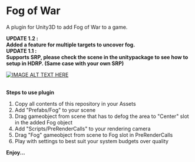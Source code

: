 # Fog of War
A plugin for Unity3D to add Fog of War to a game.

<b>
UPDATE 1.2 : <br>
Added a feature for multiple targets to uncover fog.
</b>
<br>
<b>
UPDATE 1.1 : <br>
Supports SRP, please check the scene in the unitypackage to see how to setup in HDRP. (Same case with your own SRP)
</b>

[![IMAGE ALT TEXT HERE](https://img.youtube.com/vi/XFs8cucJ764/0.jpg)](https://www.youtube.com/watch?v=XFs8cucJ764)

<br>
<b>Steps to use plugin</b><br>
<ol>
  <li>Copy all contents of this repository in your Assets</li>
  <li>Add "Prefabs/Fog" to your scene</li>
  <li>Drag gameobject from scene that has to defog the area to "Center" slot in the added Fog object</li>
  <li>Add "Scripts/PreRenderCalls" to your rendering camera</li>
  <li>Drag "Fog" gameobject from scene to Fog slot in PreRenderCalls</li>
  <li>Play with settings to best suit your system budgets over quality</li>  
</ol>

<b>Enjoy...</b>
